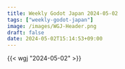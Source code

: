 ```yaml
---
title: Weekly Godot Japan 2024-05-02
tags: ["weekly-godot-japan"]
image: /images/WGJ-Header.png
draft: false
date: 2024-05-02T15:14:53+09:00
---
```


{{< wgj "2024-05-02" >}}
